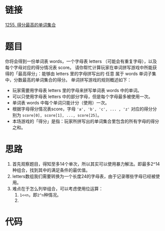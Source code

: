 # 链接

[1255. 得分最高的单词集合](https://leetcode.cn/problems/maximum-score-words-formed-by-letters/)

# 题目

你将会得到一份单词表 words，一个字母表 letters （可能会有重复字母），以及每个字母对应的得分情况表 score。
请你帮忙计算玩家在单词拼写游戏中所能获得的「最高得分」：能够由 letters 里的字母拼写出的 任意 属于 words 单词子集中，分数最高的单词集合的得分。
单词拼写游戏的规则概述如下：
- 玩家需要用字母表 letters 里的字母来拼写单词表 words 中的单词。
- 可以只使用字母表 letters 中的部分字母，但是每个字母最多被使用一次。
- 单词表 words 中每个单词只能计分（使用）一次。
- 根据字母得分情况表score，字母 `'a', 'b', 'c', ... , 'z'` 对应的得分分别为 `score[0], score[1], ..., score[25]`。
- 本场游戏的「得分」是指：玩家所拼写出的单词集合里包含的所有字母的得分之和。

# 思路

1. 首先观察题目，得知至多14个单次，所以其实可以使用暴力解法。即最多2^14种组合，找到其中的满足条件的最优值。
2. letters数组我们需要转换为一个长度24的字母表，由于记录哪些字母已经被使用。
3. 难点在于怎么列举组合，可以考虑使用位运算：
	1. `1<<n`，即`2^n`种情况。
	2. 

# 代码

```

```